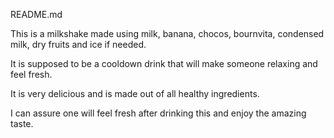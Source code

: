 README.md

This is a milkshake made using milk, banana,
chocos, bournvita, condensed milk, dry fruits
and ice if needed.

It is supposed to be a cooldown drink that 
will make someone relaxing and feel fresh.

It is very delicious and is made out of 
all healthy ingredients.

I can assure one will feel fresh after 
drinking this and enjoy the amazing taste.
